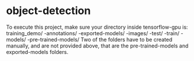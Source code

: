 # object-detection

To execute this project, make sure your directory inside tensorflow-gpu is:
training_demo/
 -annotations/
 -exported-models/
 -images/
    -test/
    -train/
  -models/
  -pre-trained-models/
Two of the folders have to be created manually, and are not provided above, that are the pre-trained-models and exported-models folders.
